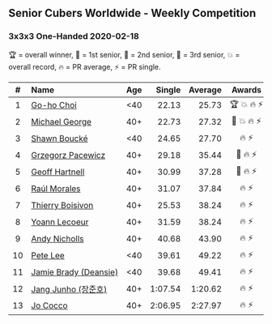 ## Senior Cubers Worldwide - Weekly Competition
### 3x3x3 One-Handed 2020-02-18

🏆 = overall winner, 🥇 = 1st senior, 🥈 = 2nd senior, 🥉 = 3rd senior, 💥 = overall record, 🔥 = PR average, ⚡ = PR single.

| # | Name | Age | Single | Average | Awards | Solve 1 | Solve 2 | Solve 3 | Solve 4 | Solve 5 | Video |
| :--: | :-- | :--: | --: | --: | :--: | --: | --: | --: | --: | --: | :-- |
| 1 | [<span style="white-space: nowrap">Go-ho Choi</span>](../../persons/go_ho_choi/333oh.md) | <40 | 22.13 | 25.73 | <span style="white-space: nowrap">🏆 💥 🔥 ⚡</span> | 22.13 | 22.77 | 35.44 | 24.99 | 29.43 | [Link](https://www.facebook.com/events/1618332754973681/permalink/1618631721610451/) |
| 2 | [<span style="white-space: nowrap">Michael George</span>](../../persons/michael_george/333oh.md) | 40+ | 22.73 | 27.32 | <span style="white-space: nowrap">🥇 💥 🔥 ⚡</span> | 23.86 | 22.73 | 32.86 | DNF | 25.24 | [Link](https://www.facebook.com/events/1618332754973681/permalink/1619575454849411/) |
| 3 | [<span style="white-space: nowrap">Shawn Boucké</span>](../../persons/shawn_boucke/333oh.md) | <40 | 24.65 | 27.70 | <span style="white-space: nowrap">🔥 ⚡</span> | 25.42 | 24.65 | 51.36 | 29.41 | 28.28 | [Link](https://www.facebook.com/events/1618332754973681/permalink/1621909717949318/) |
| 4 | [<span style="white-space: nowrap">Grzegorz Pacewicz</span>](../../persons/grzegorz_pacewicz/333oh.md) | 40+ | 29.18 | 35.44 | <span style="white-space: nowrap">🥈 🔥 ⚡</span> | 46.11 | 37.66 | 35.34 | 29.18 | 33.32 | |
| 5 | [<span style="white-space: nowrap">Geoff Hartnell</span>](../../persons/geoff_hartnell/333oh.md) | 40+ | 30.99 | 37.28 | <span style="white-space: nowrap">🥉 🔥 ⚡</span> | 37.57 | 41.41 | 30.99 | 38.21 | 36.06 | [Link](https://www.facebook.com/events/1618332754973681/permalink/1623480064458950/) |
| 6 | [<span style="white-space: nowrap">Raúl Morales</span>](../../persons/raul_morales/333oh.md) | 40+ | 31.07 | 37.84 | <span style="white-space: nowrap">🔥 ⚡</span> | 38.76 | 40.25 | 34.51 | DNF | 31.07 | |
| 7 | [<span style="white-space: nowrap">Thierry Boisivon</span>](../../persons/thierry_boisivon/333oh.md) | 40+ | 25.53 | 38.24 | <span style="white-space: nowrap">🔥 ⚡</span> | 43.55 | 36.61 | 34.56 | 25.53 | 53.96 | [Link](https://www.facebook.com/events/1618332754973681/permalink/1621555787984711/) |
| 8 | [<span style="white-space: nowrap">Yoann Lecoeur</span>](../../persons/yoann_lecoeur/333oh.md) | 40+ | 31.59 | 38.24 | <span style="white-space: nowrap">🔥 ⚡</span> | 38.49 | 36.34 | 31.59 | 54.73 | 39.89 | [Link](https://www.facebook.com/events/1618332754973681/permalink/1622459904560966/) |
| 9 | [<span style="white-space: nowrap">Andy Nicholls</span>](../../persons/andy_nicholls/333oh.md) | 40+ | 40.68 | 43.90 | <span style="white-space: nowrap">🔥 ⚡</span> | 41.62 | 40.68 | 45.75 | 1:25.06 | 44.33 | [Link](https://www.facebook.com/events/1618332754973681/permalink/1618697511603872/) |
| 10 | [<span style="white-space: nowrap">Pete Lee</span>](../../persons/pete_lee/333oh.md) | <40 | 39.61 | 49.22 | <span style="white-space: nowrap">🔥 ⚡</span> | 39.61 | 49.21 | 1:19.88 | 47.50 | 50.96 | [Link](https://www.facebook.com/events/1618332754973681/permalink/1622571537883136/) |
| 11 | [<span style="white-space: nowrap">Jamie Brady (Deansie)</span>](../../persons/jamie_brady/333oh.md) | <40 | 39.68 | 49.41 | <span style="white-space: nowrap">🔥 ⚡</span> | 39.83 | 39.68 | 1:02.85 | 56.49 | 51.90 | [Link](https://www.facebook.com/events/1618332754973681/permalink/1618918598248430/) |
| 12 | [<span style="white-space: nowrap">Jang Junho (장준호)</span>](../../persons/jang_junho/333oh.md) | 40+ | 1:07.54 | 1:20.62 | <span style="white-space: nowrap">🔥 ⚡</span> | 1:24.98 | 1:38.03 | 1:22.12 | 1:14.76 | 1:07.54 | [Link](https://www.facebook.com/events/1618332754973681/permalink/1623943337745956/) |
| 13 | [<span style="white-space: nowrap">Jo Cocco</span>](../../persons/jo_cocco/333oh.md) | 40+ | 2:06.95 | 2:27.97 | <span style="white-space: nowrap">🔥 ⚡</span> | 2:37.00 | 2:39.96 | 2:06.95 | DNS | DNS | [Link](https://www.facebook.com/events/1618332754973681/permalink/1624311164375840/) |

<!-- Global site tag (gtag.js) - Google Analytics -->
<script async src="https://www.googletagmanager.com/gtag/js?id=UA-86348435-3"></script>
<script>window.dataLayer = window.dataLayer || []; function gtag() {dataLayer.push(arguments);} gtag('js', new Date()); gtag('config', 'UA-86348435-3');</script>
